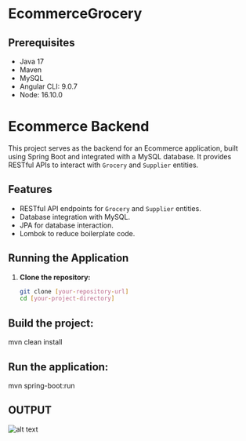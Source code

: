 # EcommerceGrocery

## Prerequisites

- Java 17
- Maven
- MySQL
- Angular CLI: 9.0.7
- Node: 16.10.0

# Ecommerce Backend

This project serves as the backend for an Ecommerce application, built using Spring Boot and integrated with a MySQL database. It provides RESTful APIs to interact with `Grocery` and `Supplier` entities.

## Features

- RESTful API endpoints for `Grocery` and `Supplier` entities.
- Database integration with MySQL.
- JPA for database interaction.
- Lombok to reduce boilerplate code.

## Running the Application

1. **Clone the repository:**
   ```bash
   git clone [your-repository-url]
   cd [your-project-directory]

## Build the project:
mvn clean install

## Run the application:
mvn spring-boot:run

## OUTPUT

![alt text](eg-frontend/src/assets/images/preview/homepage.png?raw=true)